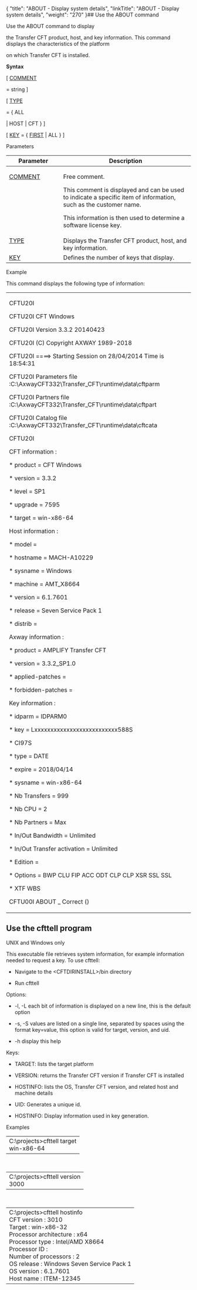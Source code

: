 {
    "title": "ABOUT - Display system details",
    "linkTitle": "ABOUT - Display system details",
    "weight": "270"
}## Use the ABOUT command

Use the ABOUT command to display
the Transfer CFT product, host, and key information. This command displays the characteristics of the platform
on which Transfer CFT is installed.

**Syntax**

\[ [COMMENT](../../../c_intro_userinterfaces/command_summary/parameter_intro/comment)
= string \]

\[ [TYPE](../../../c_intro_userinterfaces/command_summary/parameter_intro/type)
= { ALL
| HOST | CFT } \]

\[ [KEY](../../../c_intro_userinterfaces/command_summary/parameter_intro/key) = { <u>FIRST</u> | ALL } \]

Parameters

<table cellspacing="0">
   <col/>
   <col/>
   <thead>
      <tr>
         <th>Parameter</th>
         <th>Description</th>
      </tr>
   </thead>
      <tr valign="top">
         <td colspan="1" rowspan="1" width="29.338%">
            <p><a href="../../../c_intro_userinterfaces/command_summary/parameter_intro/comment">COMMENT</a>
</p>
         </td>
         <td colspan="1" rowspan="1" width="70.662%">
            <p>Free comment. </p>
            <p>This comment is displayed and can be used to indicate a 
 specific item of information, such as the customer name. </p>
            <p>This information is then used to determine a software license key.</p>
         </td>
      </tr>
      <tr valign="top">
         <td width="29.338%"><a href="../../../c_intro_userinterfaces/command_summary/parameter_intro/type">TYPE</a>
         </td>
         <td width="70.662%">Displays 
 the Transfer CFT product, host, and key information.         </td>
      </tr>
      <tr valign="top">
         <td width="29.338%"><a href="../../../c_intro_userinterfaces/command_summary/parameter_intro/key">KEY </a>
         </td>
         <td width="70.662%">Defines the number of keys that display.         </td>
      </tr>
</table>

Example

This command displays the following type of information:

<table cellspacing="0">
   <col/>
   <tbody>
      <tr>
         <td>
            <p>CFTU20I</p>
            <p>CFTU20I CFT Windows</p>
            <p>CFTU20I Version 3.3.2 20140423</p>
            <p>CFTU20I (C) Copyright AXWAY 1989-2018</p>
            <p>CFTU20I ====&gt; Starting Session on 28/04/2014 Time is 18:54:31</p>
            <p>CFTU20I Parameters file    :C:\AxwayCFT332\Transfer_CFT\runtime\data\cftparm</p>
            <p>CFTU20I Partners file      :C:\AxwayCFT332\Transfer_CFT\runtime\data\cftpart</p>
            <p>CFTU20I Catalog file       :C:\AxwayCFT332\Transfer_CFT\runtime\data\cftcata</p>
            <p>CFTU20I</p>
            <p>CFT information :</p>
            <p>* product  = CFT Windows</p>
            <p>* version  = 3.3.2</p>
            <p>* level    = SP1</p>
            <p>* upgrade  = 7595</p>
            <p>* target   = win-x86-64</p>
            <p>Host information :</p>
            <p>* model    =</p>
            <p>* hostname = MACH-A10229</p>
            <p>* sysname  = Windows</p>
            <p>* machine  = AMT_X8664</p>
            <p>* version  = 6.1.7601</p>
            <p>* release  = Seven Service Pack 1</p>
            <p>* distrib  =</p>
            <p>Axway information :</p>
            <p>* product           = <span>AMPLIFY</span> Transfer CFT</p>
            <p>* version           = 3.3.2_SP1.0</p>
            <p>* applied-patches   =</p>
            <p>* forbidden-patches =</p>
            <p>Key information :</p>
            <p>* idparm                     = IDPARM0</p>
            <p>* key                        = Lxxxxxxxxxxxxxxxxxxxxxxxxxx588S</p>
            <p>*                              CI97S</p>
            <p>* type                       = DATE</p>
            <p>* expire                     = 2018/04/14</p>
            <p>* sysname                    = win-x86-64</p>
            <p>* Nb Transfers               = 999</p>
            <p>* Nb CPU                     = 2</p>
            <p>* Nb Partners                = Max</p>
            <p>* In/Out Bandwidth           = Unlimited</p>
            <p>* In/Out Transfer activation = Unlimited</p>
            <p>* Edition                    =</p>
            <p>* Options                    = BWP CLU FIP ACC ODT CLP CLP XSR SSL SSL</p>
            <p>*                              XTF WBS</p>
            <p>CFTU00I ABOUT    _ Correct ()</p>
         </td>
      </tr>
   </tbody>
</table>

## <span id="CFTTELL"></span>Use the cfttell program

UNIX and Windows only

This executable file retrieves system information, for example information needed to request a key. To use cfttell:

-   Navigate to the &lt;CFTDIRINSTALL>/bin directory
-   Run cfttell

Options:

-   -l, -L each bit of information is displayed on a new line, this is the default option
-   -s, -S values are listed on a single line, separated by spaces using the format key=value, this option is valid for target, version, and uid.
-   -h display this help

Keys:

-   TARGET: lists the target platform
-   VERSION: returns the Transfer CFT version if Transfer CFT is installed
-   HOSTINFO: lists the OS, Transfer CFT version, and related host and machine details
-   UID: Generates a unique id.
-   HOSTINFO: Display information used in key generation.

Examples

<table cellspacing="0">
   <col/>
   <tbody>
      <tr>
         <td>C:\projects&gt;<span>cfttell target</span><br/>win-x86-64         </td>
      </tr>
   </tbody>
</table>

 

<table cellspacing="0">
   <col/>
   <tbody>
      <tr>
         <td>C:\projects&gt;<span>cfttell version</span><br/>3000         </td>
      </tr>
   </tbody>
</table>

 

<table cellspacing="0">
   <col/>
   <tbody>
      <tr>
         <td>C:\projects&gt;<span>cfttell hostinfo</span><br/>CFT version            : 3010<br/>Target                 : win-x86-32<br/>Processor architecture : x64<br/>Processor type         : Intel/AMD X8664<br/>Processor ID           :<br/>Number of processors   : 2<br/>OS release             : Windows Seven Service Pack 1<br/>OS version             : 6.1.7601<br/>Host name              : ITEM-12345         </td>
      </tr>
   </tbody>
</table>
